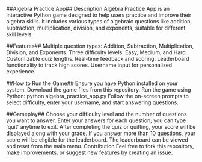 ##Algebra Practice App##
Description
Algebra Practice App is an interactive Python game designed to help users practice and improve their algebra skills. It includes various types of algebraic questions like addition, subtraction, multiplication, division, and exponents, suitable for different skill levels.

##Features##
Multiple question types: Addition, Subtraction, Multiplication, Division, and Exponents.
Three difficulty levels: Easy, Medium, and Hard.
Customizable quiz lengths.
Real-time feedback and scoring.
Leaderboard functionality to track high scores.
Username input for personalized experience.

##How to Run the Game##
Ensure you have Python installed on your system.
Download the game files from this repository.
Run the game using Python: python algebra_practice_app.py
Follow the on-screen prompts to select difficulty, enter your username, and start answering questions.

##Gameplay##
Choose your difficulty level and the number of questions you want to answer.
Enter your answers for each question; you can type 'quit' anytime to exit.
After completing the quiz or quitting, your score will be displayed along with your grade.
If you answer more than 10 questions, your score will be eligible for the leaderboard.
The leaderboard can be viewed and reset from the main menu.
Contribution
Feel free to fork this repository, make improvements, or suggest new features by creating an issue.

